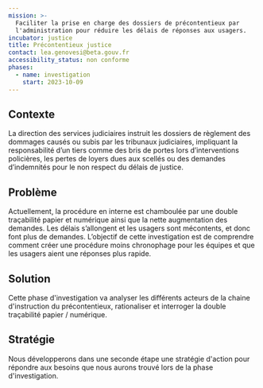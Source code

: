 ```yaml
---
mission: >-
  Faciliter la prise en charge des dossiers de précontentieux par
  l'administration pour réduire les délais de réponses aux usagers.
incubator: justice
title: Précontentieux justice
contact: lea.genovesi@beta.gouv.fr
accessibility_status: non conforme
phases:
  - name: investigation
    start: 2023-10-09
---
```

## Contexte

La direction des services judiciaires  instruit les dossiers de règlement des dommages causés ou subis par les tribunaux judiciaires, impliquant la responsabilité d’un tiers comme des bris de portes lors d’interventions policières, les pertes de loyers dues aux scellés ou des demandes d’indemnités pour le non respect du délais de justice.

## Problème

Actuellement, la procédure en interne est chamboulée par une double traçabilité papier et numérique ainsi que la nette augmentation des demandes. Les délais s’allongent et les usagers sont mécontents, et donc font plus de demandes. L’objectif de cette investigation est de comprendre comment créer une procédure moins chronophage pour les équipes et que les usagers aient une réponses plus rapide.

## Solution

Cette phase d'investigation va analyser les différents acteurs de la chaine d'instruction du précontentieux,  rationaliser et interroger la double traçabilité papier / numérique. 

## Stratégie

Nous développerons dans une seconde étape une stratégie d'action pour répondre aux besoins que nous aurons trouvé lors de la phase d'investigation.
